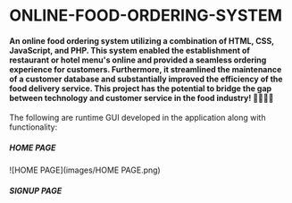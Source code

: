 # ONLINE-FOOD-ORDERING-SYSTEM

#### An online food ordering system utilizing a combination of HTML, CSS, JavaScript, and PHP. This system enabled the establishment of restaurant or hotel menu's online and provided a seamless ordering experience for customers. Furthermore, it streamlined the maintenance of a customer database and substantially improved the efficiency of the food delivery service. This project has the potential to bridge the gap between technology and customer service in the food industry! 🍕🍔🥪🍴

The following are runtime GUI developed in the application along with functionality:

##### HOME PAGE
![HOME PAGE](images/HOME PAGE.png)

##### SIGNUP PAGE
